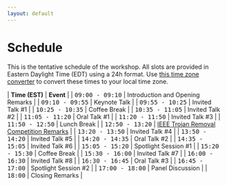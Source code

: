 ```yaml
---
layout: default
---
```


# Schedule

This is the tentative schedule of the workshop. All slots are provided
in Eastern Daylight Time (EDT) using
a 24h format. Use [this time zone converter](https://www.thetimezoneconverter.com) to convert
these times to your local time zone.

| **Time (EST)** | **Event** |
| <span style="font-family: monospace;">09:00 - 09:10</span> | Introduction and Opening Remarks |
| <span style="font-family: monospace;">09:10 - 09:55</span> | Keynote Talk |
| <span style="font-family: monospace;">09:55 - 10:25</span> | Invited Talk #1 |
| <span style="font-family: monospace;">10:25 - 10:35</span> | Coffee Break |
| <span style="font-family: monospace;">10:35 - 11:05</span> | Invited Talk #2 |
| <span style="font-family: monospace;">11:05 - 11:20</span> | Oral Talk #1 |
| <span style="font-family: monospace;">11:20 - 11:50</span> | Invited Talk #3 |
| <span style="font-family: monospace;">11:50 - 12:50</span> | Lunch Break |
| <span style="font-family: monospace;">12:50 - 13:20</span> | [IEEE Trojan Removal Competition Remarks](http://www.trojan-removal.com/) |
| <span style="font-family: monospace;">13:20 - 13:50</span> | Invited Talk #4 |
| <span style="font-family: monospace;">13:50 - 14:20</span> | Invited Talk #5 |
| <span style="font-family: monospace;">14:20 - 14:35</span> | Oral Talk #2 |
| <span style="font-family: monospace;">14:35 - 15:05</span> | Invited Talk #6 |
| <span style="font-family: monospace;">15:05 - 15:20</span> | Spotlight Session #1 |
| <span style="font-family: monospace;">15:20 - 15:30</span> | Coffee Break |
| <span style="font-family: monospace;">15:30 - 16:00</span> | Invited Talk #7 |
| <span style="font-family: monospace;">16:00 - 16:30</span> | Invited Talk #8 |
| <span style="font-family: monospace;">16:30 - 16:45</span> | Oral Talk #3 |
| <span style="font-family: monospace;">16:45 - 17:00</span> | Spotlight Session #2 |
| <span style="font-family: monospace;">17:00 - 18:00</span> | Panel Discussion |
| <span style="font-family: monospace;">18:00</span> | Closing Remarks |



